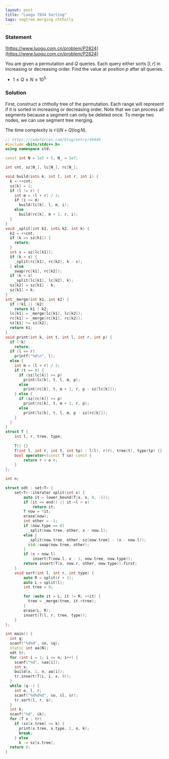 ```yaml
---
layout: post
title: "Luogu 7834 Sorting"
tags: segtree merging chtholly
---
```


### Statement 

[https://www.luogu.com.cn/problem/P2824](https://www.luogu.com.cn/problem/P2824)

You are given a permutation and $Q$ queries. Each query either sorts $[l, r]$ in increasing or decreasing order. Find the value at position $p$ after all queries.

* $1\leq Q\leq N\leq 10^5$ 

### Solution

First, construct a chtholly tree of the permutation. Each range will represent if it is sorted in increasing or decreasing order. Note that we can process all segments because a segment can only be deleted once. To merge two nodes, we can use segment tree merging.

The time complexity is $\mathcal O((N+Q)\log N)$.

```cpp
// https://codeforces.com/blog/entry/49446
#include <bits/stdc++.h>
using namespace std;

const int N = 1e5 + 5, N_ = 1e7;

int cnt, sz[N_], lc[N_], rc[N_];

void build(int& k, int l, int r, int i) {
  k = ++cnt;
  sz[k] = 1;
  if (l != r) {
    int m = (l + r) / 2;
    if (i <= m)
      build(lc[k], l, m, i);
    else
      build(rc[k], m + 1, r, i);
  }
}
void _split(int k1, int& k2, int k) {
  k2 = ++cnt;
  if (k == sz[k1]) {
    return;
  }
  int s = sz[lc[k1]];
  if (k > s) {
    _split(rc[k1], rc[k2], k - s);
  } else
    swap(rc[k1], rc[k2]);
  if (k < s)
    _split(lc[k1], lc[k2], k);
  sz[k2] = sz[k1] - k;
  sz[k1] = k;
}
int _merge(int k1, int k2) {
  if (!k1 || !k2)
    return k1 | k2;
  lc[k1] = _merge(lc[k1], lc[k2]);
  rc[k1] = _merge(rc[k1], rc[k2]);
  sz[k1] += sz[k2];
  return k1;
}
void print(int k, int t, int l, int r, int p) {
  if (!k)
    return;
  if (l == r)
    printf("%d\n", l);
  else {
    int m = (l + r) / 2;
    if (t == 0) {
      if (sz[lc[k]] >= p)
        print(lc[k], t, l, m, p);
      else
        print(rc[k], t, m + 1, r, p - sz[lc[k]]);
    } else {
      if (sz[rc[k]] >= p)
        print(rc[k], t, m + 1, r, p);
      else
        print(lc[k], t, l, m, p - sz[rc[k]]);
    }
  }
}
struct T {
    int l, r, tree, type;
 
    T() {}
    T(int l, int r, int t, int tp) : l(l), r(r), tree(t), type(tp) {}
    bool operator<(const T &o) const {
        return r < o.r;
    }
};

int n;

struct odt : set<T> {
    set<T>::iterator split(int x) {
        auto it = lower_bound(T(x, x, 0, -1));
        if (it == end() || it->l > x)
            return it;
        T now = *it;
        erase(now);
        int other = -1;
        if (now.type == 0)
          _split(now.tree, other, x - now.l);
        else {
          _split(now.tree, other, sz[now.tree] - (x - now.l));
          std::swap(now.tree, other);
        }
        if (x > now.l)
            insert(T(now.l, x - 1, now.tree, now.type));
        return insert(T(x, now.r, other, now.type)).first;
    }
    void sort(int l, int r, int type) {
        auto R = split(r + 1);
        auto L = split(l);
        int tree = 0;

        for (auto it = L; it != R; ++it) {
          tree = _merge(tree, it->tree);
        }
        erase(L, R);
        insert(T(l, r, tree, type));
    }
};

int main() {
  int q;
  scanf("%d%d", &n, &q);
  static int aa[N];
  odt tr;
  for (int i = 1; i <= n; i++) {
    scanf("%d", &aa[i]);
    int x;
    build(x, 1, n, aa[i]);
    tr.insert(T(i, i, x, 0));
  }
  while (q--) {
    int o, l, r;
    scanf("%d%d%d", &o, &l, &r);
    tr.sort(l, r, o);
  }
  int k;
  scanf("%d", &k);
  for (T x : tr)
    if (sz[x.tree] >= k) {
      print(x.tree, x.type, 1, n, k);
      break;
    } else
      k -= sz[x.tree];
  return 0;
}
```